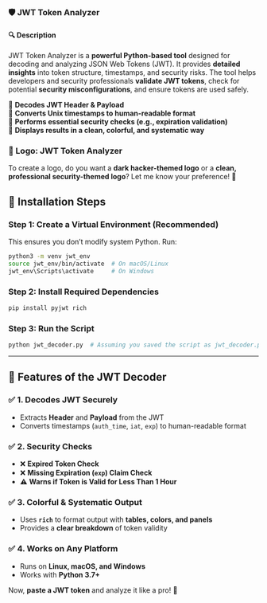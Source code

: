 ### **🛡️ JWT Token Analyzer**  

#### **🔍 Description**  
JWT Token Analyzer is a **powerful Python-based tool** designed for decoding and analyzing JSON Web Tokens (JWT). It provides **detailed insights** into token structure, timestamps, and security risks. The tool helps developers and security professionals **validate JWT tokens**, check for potential **security misconfigurations**, and ensure tokens are used safely.  

🔹 **Decodes JWT Header & Payload**  
🔹 **Converts Unix timestamps to human-readable format**  
🔹 **Performs essential security checks (e.g., expiration validation)**  
🔹 **Displays results in a clean, colorful, and systematic way**  



### **🎨 Logo: JWT Token Analyzer**
To create a logo, do you want a **dark hacker-themed logo** or a **clean, professional security-themed logo**? Let me know your preference! 🚀

## **🔧 Installation Steps**  

### **Step 1: Create a Virtual Environment (Recommended)**
This ensures you don’t modify system Python. Run:  
```bash
python3 -m venv jwt_env
source jwt_env/bin/activate  # On macOS/Linux
jwt_env\Scripts\activate     # On Windows
```

### **Step 2: Install Required Dependencies**
```bash
pip install pyjwt rich
```

### **Step 3: Run the Script**
```bash
python jwt_decoder.py  # Assuming you saved the script as jwt_decoder.py
```

---

## **🚀 Features of the JWT Decoder**
### ✅ **1. Decodes JWT Securely**
- Extracts **Header** and **Payload** from the JWT  
- Converts timestamps (`auth_time`, `iat`, `exp`) to human-readable format  

### ✅ **2. Security Checks**
- ❌ **Expired Token Check**  
- ❌ **Missing Expiration (`exp`) Claim Check**  
- ⚠️ **Warns if Token is Valid for Less Than 1 Hour**  

### ✅ **3. Colorful & Systematic Output**
- Uses **`rich`** to format output with **tables, colors, and panels**  
- Provides a **clear breakdown** of token validity  

### ✅ **4. Works on Any Platform**
- Runs on **Linux, macOS, and Windows**  
- Works with **Python 3.7+**  

Now, **paste a JWT token** and analyze it like a pro! 🚀
